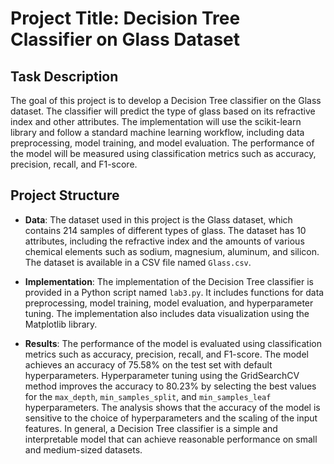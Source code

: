 # Project Title: Decision Tree Classifier on Glass Dataset

## Task Description

The goal of this project is to develop a Decision Tree classifier on the Glass dataset. The classifier will predict the type of glass based on its refractive index and other attributes. The implementation will use the scikit-learn library and follow a standard machine learning workflow, including data preprocessing, model training, and model evaluation. The performance of the model will be measured using classification metrics such as accuracy, precision, recall, and F1-score.

## Project Structure
- **Data**: The dataset used in this project is the Glass dataset, which contains 214 samples of different types of glass. The dataset has 10 attributes, including the refractive index and the amounts of various chemical elements such as sodium, magnesium, aluminum, and silicon. The dataset is available in a CSV file named `Glass.csv`.

- **Implementation**: The implementation of the Decision Tree classifier is provided in a Python script named `lab3.py`. It includes functions for data preprocessing, model training, model evaluation, and hyperparameter tuning. The implementation also includes data visualization using the Matplotlib library.

- **Results**: The performance of the model is evaluated using classification metrics such as accuracy, precision, recall, and F1-score. The model achieves an accuracy of 75.58% on the test set with default hyperparameters. Hyperparameter tuning using the GridSearchCV method improves the accuracy to 80.23% by selecting the best values for the `max_depth`, `min_samples_split`, and `min_samples_leaf` hyperparameters. The analysis shows that the accuracy of the model is sensitive to the choice of hyperparameters and the scaling of the input features. In general, a Decision Tree classifier is a simple and interpretable model that can achieve reasonable performance on small and medium-sized datasets.
